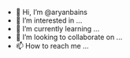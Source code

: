 - 👋 Hi, I’m @aryanbains
- 👀 I’m interested in ...
- 🌱 I’m currently learning ...
- 💞️ I’m looking to collaborate on ...
- 📫 How to reach me ...

<!---
aryanbains/aryanbains is a ✨ special ✨ repository because its `README.md` (this file) appears on your GitHub profile.
You can click the Preview link to take a look at your changes.
--->
